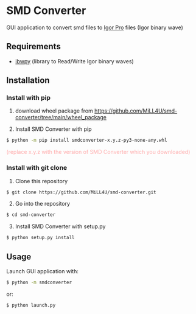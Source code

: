 # SMD Converter
GUI application to convert smd files to [Igor Pro](https://www.wavemetrics.com/) files (Igor binary wave)

## Requirements
- [ibwpy](https://github.com/MiLL4U/ibwpy) (library to Read/Write Igor binary waves)

## Installation
### Install with pip
1. download wheel package from https://github.com/MiLL4U/smd-converter/tree/main/wheel_package

2. Install SMD Converter with pip
```bash
$ python -m pip install smdconverter-x.y.z-py3-none-any.whl
```
<span style="color: #FFAAAA">(replace x.y.z with the version of SMD Converter which you downloaded)</span>

### Install with git clone
1. Clone this repository

```bash
$ git clone https://github.com/MiLL4U/smd-converter.git
```

2. Go into the repository

```bash
$ cd smd-converter
```

3. Install SMD Converter with setup.py

```bash
$ python setup.py install
```

## Usage
Launch GUI application with:
```bash
$ python -m smdconverter
```
or:
```bash
$ python launch.py
```